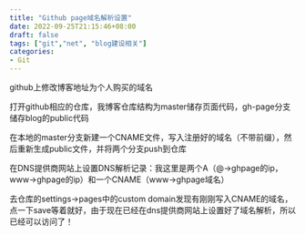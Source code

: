 ```yaml
---
title: "Github page域名解析设置"
date: 2022-09-25T21:15:46+08:00
draft: false
tags: ["git","net", "blog建设相关"]
categories: 
- Git
---
```


github上修改博客地址为个人购买的域名
<!--more-->

打开github相应的仓库，我博客仓库结构为master储存页面代码，gh-page分支储存blog的public代码

在本地的master分支新建一个CNAME文件，写入注册好的域名（不带前缀），然后重新生成public文件，并将两个分支push到仓库

在DNS提供商网站上设置DNS解析记录：我这里是两个A（@->ghpage的ip，www->ghpage的ip）和一个CNAME（www->ghpage域名）

去仓库的settings->pages中的custom domain发现有刚刚写入CNAME的域名，点一下save等着就好，由于现在已经在dns提供商网站上设置好了域名解析，所以已经可以访问了！
